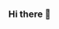 ### Hi there 👋

<!--
**cameronthecoder/cameronthecoder** is a ✨ _special_ ✨ repository because its `README.md` (this file) appears on your GitHub profile.

- 🔭 I’m currently working on my own portfolio and blog website
- 🌱 I’m currently learning CSS, JS, and Python
- 👯 I’m looking to collaborate on nothing atm.
- 🤔 I’m looking for help with trying to create multiple threads in the Quart framework.
- 💬 Ask me about Flask or Django
- 😄 Pronouns: he/him
- ⚡ Fun fact: Pteronophobia is the fear of being tickled by feathers (I know, it's weird. I just looked up random fun facts)
-->
